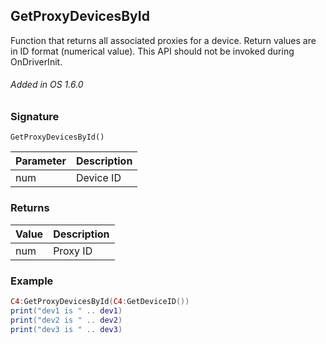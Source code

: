 ## GetProxyDevicesById

Function that returns all associated proxies for a device. Return values are in ID format (numerical value). This API should not be invoked during OnDriverInit.

###### Added in OS 1.6.0


### Signature

`GetProxyDevicesById()`


| Parameter | Description |
| --- | --- |
| num | Device ID |


### Returns

| Value | Description |
| --- | --- | 
| num | Proxy ID |


### Example

```lua
C4:GetProxyDevicesById(C4:GetDeviceID())
print("dev1 is " .. dev1)
print("dev2 is " .. dev2)
print("dev3 is " .. dev3)
```
